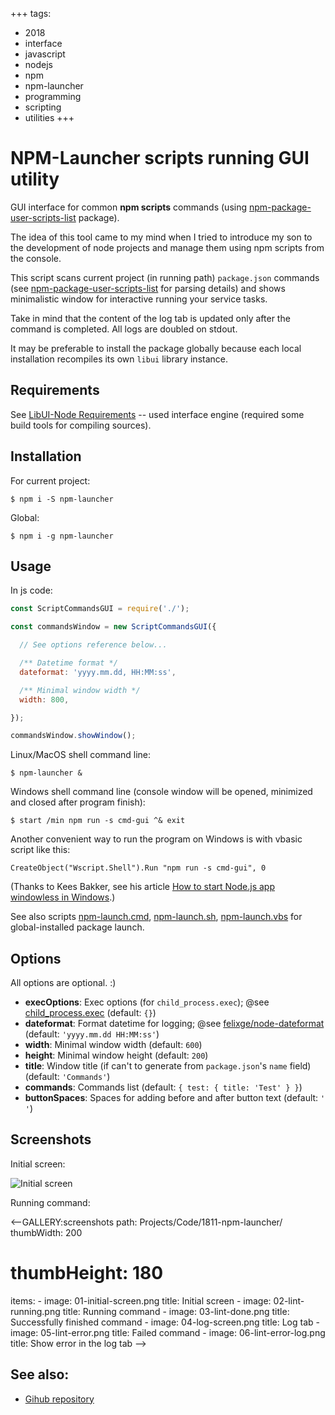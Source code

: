 +++
tags:
  - 2018
  - interface
  - javascript
  - nodejs
  - npm
  - npm-launcher
  - programming
  - scripting
  - utilities
+++

# NPM-Launcher scripts running GUI utility

GUI interface for common **npm scripts** commands (using
[npm-package-user-scripts-list](https://github.com/lilliputten/npm-package-user-scripts-list)
package).

The idea of this tool came to my mind when I tried to introduce my son to the
development of node projects and manage them using npm scripts from the
console.

This script scans current project (in running path) `package.json` commands (see
[npm-package-user-scripts-list](https://github.com/lilliputten/npm-package-user-scripts-list)
for parsing details) and shows minimalistic window for interactive running your
service tasks.

Take in mind that the content of the log tab is updated only after the command
is completed. All logs are doubled on stdout.

It may be preferable to install the package globally because each local
installation recompiles its own `libui` library instance.

## Requirements

See [LibUI-Node
Requirements](https://github.com/parro-it/libui-node#prerequisites) -- used
interface engine (required some build tools for compiling sources).

## Installation

For current project:

```shell
$ npm i -S npm-launcher
```
Global:
```shell
$ npm i -g npm-launcher
```

## Usage

In js code:

```js
const ScriptCommandsGUI = require('./');

const commandsWindow = new ScriptCommandsGUI({

  // See options reference below...

  /** Datetime format */
  dateformat: 'yyyy.mm.dd, HH:MM:ss',

  /** Minimal window width */
  width: 800,

});

commandsWindow.showWindow();
```

Linux/MacOS shell command line:
```shell
$ npm-launcher &
```

Windows shell command line (console window will be opened, minimized and closed after program finish):
```shell
$ start /min npm run -s cmd-gui ^& exit
```

Another convenient way to run the program on Windows is with vbasic script like this:
```vbscript
CreateObject("Wscript.Shell").Run "npm run -s cmd-gui", 0
```

(Thanks to Kees Bakker, see his article [How to start Node.js app windowless in
Windows](https://keestalkstech.com/2016/07/start-nodejs-app-windowless-windows/).)

See also scripts [npm-launch.cmd](npm-launch.cmd),
[npm-launch.sh](npm-launch.sh), [npm-launch.vbs](npm-launch.vbs) for
global-installed package launch.

## Options

All options are optional. :)

<!-- options begin -->
<!-- generated via `scan-options.sh` at 2018.11.27 01:36:25 -->
- **execOptions**: Exec options (for `child_process.exec`); @see [child_process.exec](https://nodejs.org/api/child_process.html#child_process_child_process_exec_command_options_callback) (default: `{}`)
- **dateformat**: Format datetime for logging; @see [felixge/node-dateformat](https://github.com/felixge/node-dateformat#usage) (default: `'yyyy.mm.dd HH:MM:ss'`)
- **width**: Minimal window width (default: `600`)
- **height**: Minimal window height (default: `200`)
- **title**: Window title (if can't to generate from `package.json`'s `name` field) (default: `'Commands'`)
- **commands**: Commands list (default: `{ test: { title: 'Test' } }`)
- **buttonSpaces**: Spaces for adding before and after button text (default: `' '`)
<!-- options end -->

## Screenshots

Initial screen:

![Initial screen](screenshots/01-initial-screen.png "Initial screen")

Running command:

<--GALLERY:screenshots
  path: Projects/Code/1811-npm-launcher/
  thumbWidth: 200
  # thumbHeight: 180
  items:
    -
      image: 01-initial-screen.png
      title: Initial screen
    -
      image: 02-lint-running.png
      title: Running command
    -
      image: 03-lint-done.png
      title: Successfully finished command
    -
      image: 04-log-screen.png
      title: Log tab
    -
      image: 05-lint-error.png
      title: Failed command
    -
      image: 06-lint-error-log.png
      title: Show error in the log tab
-->

## See also:

- [Gihub repository](https://github.com/lilliputten/npm-launcher)
